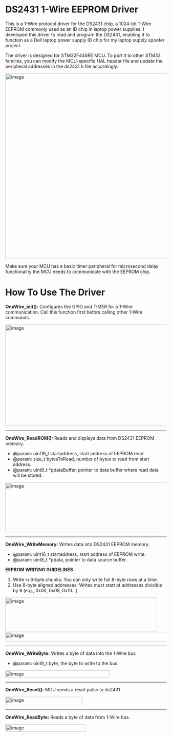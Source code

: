# DS2431 1-Wire EEPROM Driver
This is a 1-Wire protocol driver for the DS2431 chip, a 1024-bit 1-Wire EEPROM commonly used as an ID chip in laptop power supplies. I developed this driver to read and program the DS2431, enabling it to function as a Dell laptop power supply ID chip for my laptop supply spoofer project.

The driver is designed for STM32F446RE MCU. To port it to other STM32 families, you can modify the MCU-specific HAL header file and update the peripheral addresses in the ds2431.h file accordingly.

<img width="857" height="578" alt="image" src="https://github.com/user-attachments/assets/083e8c6a-a2a7-4671-a7d8-13523d15c728" />


Make sure your MCU has a basic timer peripheral for microsecond delay functionality the MCU needs to communicate with the EEPROM chip. 

# How To Use The Driver

**OneWire_init():** 
Configures the GPIO and TIMER for a 1-Wire communication. Call this function first before calling other 1-Wire commands.

<img width="621" height="316" alt="image" src="https://github.com/user-attachments/assets/dcd44394-15c9-435b-b5d9-1978b2487c28" />

**********************************************************************************************************
**OneWire_ReadROM():**
Reads and displays data from DS2431 EEPROM memory.
* @param: uint16_t startaddress, start address of EEPROM read.
* @param: size_t bytesToRead, number of bytes to read from start address.
* @param: uint8_t *pdataBuffer, pointer to data buffer where read data will be stored.
<img width="768" height="155" alt="image" src="https://github.com/user-attachments/assets/a546dbbe-2c8f-46cd-917d-ee26c8025621" />


**********************************************************************************************************

**OneWire_WriteMemory:**
Writes data into DS2431 EEPROM memory.
* @param: uint16_t startaddress, start address of EEPROM write.
* @param: uint8_t *pdata, pointer to data source buffer.
   

**EEPROM WRITING GUIDELINES**
1. Write in 8-byte chunks: You can only write full 8-byte rows at a time.
2. Use 8-byte aligned addresses: Writes must start at addresses divisible by 8 (e.g., 0x00, 0x08, 0x10…).
 <img width="474" height="107" alt="image" src="https://github.com/user-attachments/assets/a386769e-cade-4a4b-a397-8c0c7f263055" />
 
 <img width="534" height="29" alt="image" src="https://github.com/user-attachments/assets/220ce1a0-e2e4-405d-9b88-e168e5086099" />


**********************************************************************************************************


**OneWire_WriteByte:**
Writes a byte of data into the 1-Wire bus
* @param: uint8_t byte, the byte to write to the bus.

<img width="326" height="22" alt="image" src="https://github.com/user-attachments/assets/8c3f45d8-92ad-42b6-8474-09489ecfaf86" />

**********************************************************************************************************
**OneWire_Reset():**
MCU sends a reset pulse to ds2431

<img width="240" height="26" alt="image" src="https://github.com/user-attachments/assets/9a1224c9-ab93-4943-9512-b6fcc5cb6fdb" />

**********************************************************************************************************
**OneWire_ReadByte:**
Reads a byte of data from 1-Wire bus.

<img width="250" height="23" alt="image" src="https://github.com/user-attachments/assets/2fec2f8e-47e7-401d-95ee-6e06bf103297" />




